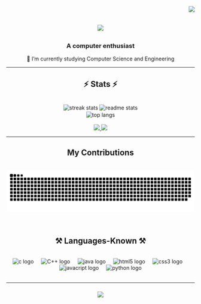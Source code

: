 <img align="right" src="https://visitor-badge.laobi.icu/badge?page_id=sudipto.0315.0315" />

<h1 align="center">
    <img src="https://readme-typing-svg.herokuapp.com/?font=Righteous&size=35&center=true&vCenter=true&width=500&height=70&duration=3000&lines=Hi+There!+👋;+I'm+Sudipto+Ray!;" />
</h1>

<h3 align="center">A computer enthusiast</h3>
<div align="center">

🔭 I’m currently studying Computer Science and Engineering

<hr/>

<h2 align="center">⚡ Stats ⚡</h2>
<br>
<div align=center>
  <img width=390 height=170 src="https://streak-stats.demolab.com/?user=sudipto0315&count_private=true&theme=react&border_radius=10" alt="streak stats"/>

  <img width=325 src="https://github-readme-stats-salesp07.vercel.app/api?username=sudipto0315&count_private=true&show_icons=true&theme=react&rank_icon=github&border_radius=10" alt="readme stats" />
  <br/>
  <img width=325 align="center" src="https://github-readme-stats-salesp07.vercel.app/api/top-langs/?username=sudipto0315&hide=HTML&langs_count=8&layout=compact&theme=react&border_radius=10&size_weight=0.5&count_weight=0.5&exclude_repo=github-readme-stats" alt="top langs" />
</div>
<br>
<div align="center"> 
  <a href="mailto:sudiptoray2003@gmail.com">
    <img src="https://img.shields.io/badge/Gmail-333333?style=for-the-badge&logo=gmail&logoColor=red" />
  </a>
  <a href="https://www.linkedin.com/in/sudipto-ray-11345825a" target="_blank">
    <img src="https://img.shields.io/badge/LinkedIn-0077B5?style=for-the-badge&logo=linkedin&logoColor=white" target="_blank" />
  </a>
</div>

 <hr/>

 <div align="center">
  <h2>My Contributions</h2>
  <br>
  <img alt="snake eating my contributions" src="https://raw.githubusercontent.com/sudipto0315/sudipto0315/output/github-contribution-grid-snake.svg" />
  <br/><br/><br/>
</div>
 
<h2 align="center">⚒️ Languages-Known ⚒️</h2>
<br/>
<div align="center">
  <img src="https://upload.wikimedia.org/wikipedia/commons/1/19/C_Logo.png" height="30" alt="c logo"  />
  <img width="12" />
  <img src="https://raw.githubusercontent.com/isocpp/logos/master/cpp_logo.png" height="30" alt="C++ logo" />
  <img width="12" />
  <img src="https://static.javatpoint.com/core/images/java-logo1.png" height="30" alt="java logo"  />
  <img width="12" />
  <img src="https://cdn.jsdelivr.net/gh/devicons/devicon/icons/html5/html5-original.svg" height="30" alt="html5 logo"  />
  <img width="12" />
  <img src="https://cdn.jsdelivr.net/gh/devicons/devicon/icons/css3/css3-original.svg" height="30" alt="css3 logo"  />
  <img width="12" />
  <img src="https://upload.wikimedia.org/wikipedia/commons/6/6a/JavaScript-logo.png" height="30" alt="javacript logo"  />
  <img width="12" />
  <img src="https://cdn.jsdelivr.net/gh/devicons/devicon/icons/python/python-original.svg" height="30" alt="python logo"  />
</div>

<br/>
<hr/>

<div>
<h3 align="center">
    <img src="https://readme-typing-svg.herokuapp.com/?font=Righteous&size=25&center=true&vCenter=true&width=500&height=70&duration=3000&lines=Thanks+for+visiting!+✌️;+Always+ready+to+tinker+🙂">
</h3>
</div>
<br/>
